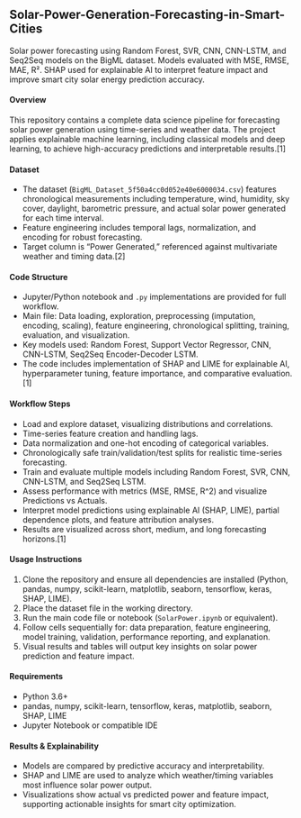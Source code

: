 ## Solar-Power-Generation-Forecasting-in-Smart-Cities
Solar power forecasting using Random Forest, SVR, CNN, CNN-LSTM, and Seq2Seq models on the BigML dataset. Models evaluated with MSE, RMSE, MAE, R². SHAP used for explainable AI to interpret feature impact and improve smart city solar energy prediction accuracy.

#### Overview
This repository contains a complete data science pipeline for forecasting solar power generation using time-series and weather data. The project applies explainable machine learning, including classical models and deep learning, to achieve high-accuracy predictions and interpretable results.[1]

#### Dataset
- The dataset (`BigML_Dataset_5f50a4cc0d052e40e6000034.csv`) features chronological measurements including temperature, wind, humidity, sky cover, daylight, barometric pressure, and actual solar power generated for each time interval.
- Feature engineering includes temporal lags, normalization, and encoding for robust forecasting.
- Target column is “Power Generated,” referenced against multivariate weather and timing data.[2]

#### Code Structure
- Jupyter/Python notebook and `.py` implementations are provided for full workflow.
- Main file: Data loading, exploration, preprocessing (imputation, encoding, scaling), feature engineering, chronological splitting, training, evaluation, and visualization.
- Key models used: Random Forest, Support Vector Regressor, CNN, CNN-LSTM, Seq2Seq Encoder-Decoder LSTM.
- The code includes implementation of SHAP and LIME for explainable AI, hyperparameter tuning, feature importance, and comparative evaluation.[1]

#### Workflow Steps
- Load and explore dataset, visualizing distributions and correlations.
- Time-series feature creation and handling lags.
- Data normalization and one-hot encoding of categorical variables.
- Chronologically safe train/validation/test splits for realistic time-series forecasting.
- Train and evaluate multiple models including Random Forest, SVR, CNN, CNN-LSTM, and Seq2Seq LSTM.
- Assess performance with metrics (MSE, RMSE, R^2) and visualize Predictions vs Actuals.
- Interpret model predictions using explainable AI (SHAP, LIME), partial dependence plots, and feature attribution analyses.
- Results are visualized across short, medium, and long forecasting horizons.[1]

#### Usage Instructions
1. Clone the repository and ensure all dependencies are installed (Python, pandas, numpy, scikit-learn, matplotlib, seaborn, tensorflow, keras, SHAP, LIME).
2. Place the dataset file in the working directory.
3. Run the main code file or notebook (`SolarPower.ipynb` or equivalent).
4. Follow cells sequentially for: data preparation, feature engineering, model training, validation, performance reporting, and explanation.
5. Visual results and tables will output key insights on solar power prediction and feature impact.

#### Requirements
- Python 3.6+
- pandas, numpy, scikit-learn, tensorflow, keras, matplotlib, seaborn, SHAP, LIME
- Jupyter Notebook or compatible IDE

#### Results & Explainability
- Models are compared by predictive accuracy and interpretability.
- SHAP and LIME are used to analyze which weather/timing variables most influence solar power output.
- Visualizations show actual vs predicted power and feature impact, supporting actionable insights for smart city optimization.
